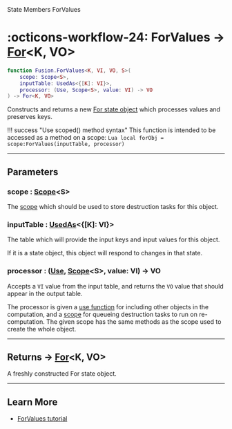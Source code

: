 <nav class="fusiondoc-api-breadcrumbs">
	<span>State</span>
	<span>Members</span>
	<span>ForValues</span>
</nav>

<h1 class="fusiondoc-api-header" markdown>
	<span class="fusiondoc-api-icon" markdown>:octicons-workflow-24:</span>
	<span class="fusiondoc-api-name">ForValues</span>
	<span class="fusiondoc-api-type">
		-> <a href="../../../state/types/for">For</a>&lt;K, VO&gt;
	</span>
</h1>

```Lua
function Fusion.ForValues<K, VI, VO, S>(
	scope: Scope<S>,
	inputTable: UsedAs<{[K]: VI}>,
	processor: (Use, Scope<S>, value: VI) -> VO
) -> For<K, VO>
```

Constructs and returns a new [For state object](../../types/for) which processes
values and preserves keys.

!!! success "Use scoped() method syntax"
	This function is intended to be accessed as a method on a scope:
	```Lua
	local forObj = scope:ForValues(inputTable, processor)
	```

-----

## Parameters

<h3 markdown>
	scope
	<span class="fusiondoc-api-type">
		: <a href="../../../memory/types/scope">Scope</a>&lt;S&gt;
	</span>
</h3>

The [scope](../../../memory/types/scope) which should be used to store
destruction tasks for this object.

<h3 markdown>
	inputTable
	<span class="fusiondoc-api-type">
		: <a href="../../../state/types/usedas">UsedAs</a>&lt;{[K]: VI}&gt;
	</span>
</h3>

The table which will provide the input keys and input values for this object.

If it is a state object, this object will respond to changes in that state.

<h3 markdown>
	processor
	<span class="fusiondoc-api-type">
		: (<a href="../types/use">Use</a>, 
		<a href="../../../memory/types/scope">Scope</a>&lt;S&gt;,
		value: VI) -> VO
	</span>
</h3>

Accepts a `VI` value from the input table, and returns the `VO` value that
should appear in the output table.

The processor is given a [use function](../types/use) for including
other objects in the computation, and a [scope](../../../memory/types/scope) for
queueing destruction tasks to run on re-computation. The given scope has the
same methods as the scope used to create the whole object.

-----

<h2 markdown>
	Returns
	<span class="fusiondoc-api-type">
		-> <a href="../../../state/types/for">For</a>&lt;K, VO&gt;
	</span>
</h2>

A freshly constructed For state object.

-----

## Learn More

- [ForValues tutorial](../../../../tutorials/tables/forvalues)